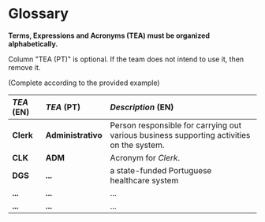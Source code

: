 # Glossary

**Terms, Expressions and Acronyms (TEA) must be organized alphabetically.**

Column "TEA (PT)" is optional. If the team does not intend to use it, then remove it.

(Complete according to the provided example)

| **_TEA_** (EN) | **_TEA_** (PT)     | **_Description_** (EN)                                                                    |                                       
|:---------------|:-------------------|:------------------------------------------------------------------------------------------|
| **Clerk**      | **Administrativo** | Person responsible for carrying out various business supporting activities on the system. |
| **CLK**        | **ADM**            | Acronym for _Clerk_.                                                                      |
| **DGS**        | **...**            | a state-funded Portuguese healthcare system                                               |
| **...**        | **...**            | ...                                                                                       |
| **...**        | **...**            | ...                                                                                       |